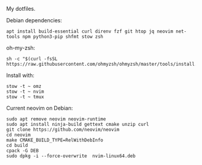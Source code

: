 My dotfiles.

Debian dependencies:

    apt install build-essential curl direnv fzf git htop jq neovim net-tools npm python3-pip shfmt stow zsh

oh-my-zsh:

    sh -c "$(curl -fsSL https://raw.githubusercontent.com/ohmyzsh/ohmyzsh/master/tools/install.sh)"

Install with:

    stow -t ~ omz
    stow -t ~ nvim
    stow -t ~ tmux

Current neovim on Debian:

    sudo apt remove neovim neovim-runtime
    sudo apt install ninja-build gettext cmake unzip curl
    git clone https://github.com/neovim/neovim
    cd neovim
    make CMAKE_BUILD_TYPE=RelWithDebInfo
    cd build
    cpack -G DEB
    sudo dpkg -i --force-overwrite  nvim-linux64.deb

